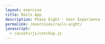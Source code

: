 ```yaml
---
layout: exercise
title: Rails App
description: Phase Eight - User Experience
permalink: /exercises/rails-eight/
javascript:
  - /assets/js/catchup.js
---
```

